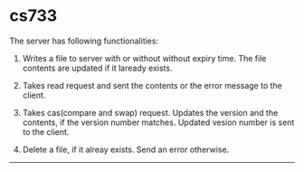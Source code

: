 # cs733

The server has following functionalities:

1. Writes a file to server with or without without expiry time. The file contents are updated if it laready exists.

2. Takes read request and sent the contents or the error message to the client.

3. Takes cas(compare and swap) request. Updates the version and the contents, if the version number matches. Updated vesion number is sent to the client.

4. Delete a file, if it alreay exists. Send an error otherwise.

----------------------------------------------------------------------------------



